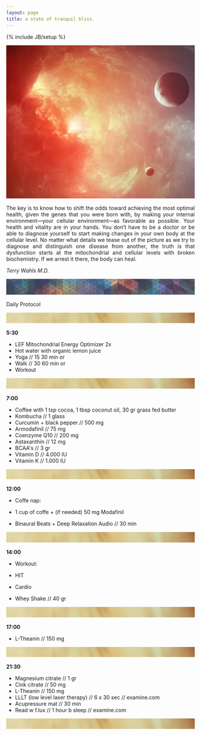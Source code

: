 ```yaml
---
layout: page
title: a state of tranquil bliss.
---
```

{% include JB/setup %}

![solar](https://raw.githubusercontent.com/clstrfcuk/clstrfcuk.github.io/master/images/solar.jpg "solar")

<p style='text-align: justify;'> The key is to know how to shift the odds toward achieving the most optimal health, given the genes that you were born with, by making your internal environment—your cellular environment—as favorable as possible. Your health and vitality are in your hands. You don’t have to be a doctor or be able to diagnose yourself to start making changes in your own body at the cellular level. No matter what details we tease out of the picture as we try to diagnose and distinguish one disease from another, the truth is that dysfunction starts at the mitochondrial and cellular levels with broken biochemistry. If we arrest it there, the body can heal. </p>

*Terry Wahls M.D.*

![protocol](https://raw.githubusercontent.com/clstrfcuk/clstrfcuk.github.io/master/images/pattern.jpg "protocol")

Daily Protocol

![skin](https://raw.githubusercontent.com/clstrfcuk/clstrfcuk.github.io/master/images/skin.jpg "skin")

**5:30**

- LEF Mitochondrial Energy Optimizer 2x
- Hot water with organic lemon juice
- Yoga // 15 30 min or
- Walk // 30 60 min or
- Workout

![skin](https://raw.githubusercontent.com/clstrfcuk/clstrfcuk.github.io/master/images/skin.jpg "skin")

**7:00**

- Coffee with 1 tsp cocoa, 1 tbsp coconut oil, 30 gr grass fed butter
- Kombucha // 1 glass
- Curcumin + black pepper // 500 mg
- Armodafinil // 75 mg
- Coenzyme Q10  // 200 mg
- Astaxanthin  // 12 mg
- BCAA's  // 3 gr
- Vitamin D // 4.000 IU
- Vitamin K // 1.000 IU

![skin](https://raw.githubusercontent.com/clstrfcuk/clstrfcuk.github.io/master/images/skin.jpg "skin")

**12:00**

- Coffe nap:

- 1 cup of coffe + (if needed) 50 mg Modafinil
- Binaural Beats + Deep Relaxation Audio // 30 min

![skin](https://raw.githubusercontent.com/clstrfcuk/clstrfcuk.github.io/master/images/skin.jpg "skin")

**14:00**

- Workout:

- HIT
- Cardio
- Whey Shake // 40 gr

![skin](https://raw.githubusercontent.com/clstrfcuk/clstrfcuk.github.io/master/images/skin.jpg "skin")

**17:00**

- L-Theanin // 150 mg

![skin](https://raw.githubusercontent.com/clstrfcuk/clstrfcuk.github.io/master/images/skin.jpg "skin")

**21:30**

- Magnesium citrate // 1 gr
- Cink citrate // 50 mg
- L-Theanin // 150 mg
- LLLT (low level laser therapy) // 6 x 30 sec // examine.com
- Acupressure mat // 30 min
- Read w f.lux  // 1 hour b sleep // examine.com

![skin](https://raw.githubusercontent.com/clstrfcuk/clstrfcuk.github.io/master/images/skin.jpg "skin")